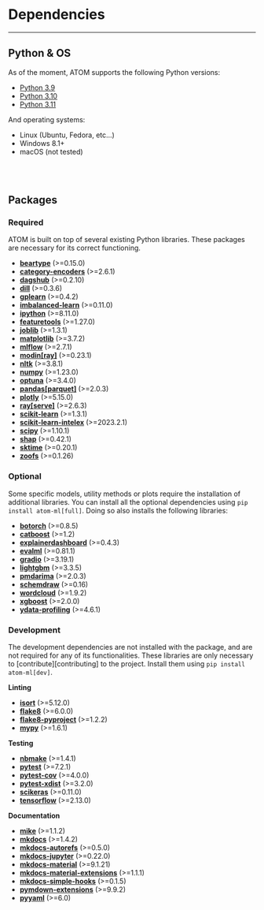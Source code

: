 # Dependencies
--------------

## Python & OS

As of the moment, ATOM supports the following Python versions:

* [Python 3.9](https://www.python.org/downloads/release/python-390/)
* [Python 3.10](https://www.python.org/downloads/release/python-3100/)
* [Python 3.11](https://www.python.org/downloads/release/python-3110/)

And operating systems:

 * Linux (Ubuntu, Fedora, etc...)
 * Windows 8.1+
 * macOS (not tested)

<br><br>


## Packages

### Required

ATOM is built on top of several existing Python libraries. These
packages are necessary for its correct functioning.

* **[beartype](https://beartype.readthedocs.io/en/latest/)** (>=0.15.0)
* **[category-encoders](https://contrib.scikit-learn.org/categorical-encoding/index.html)** (>=2.6.1)
* **[dagshub](https://github.com/DagsHub/client)** (>=0.2.10)
* **[dill](https://pypi.org/project/dill/)** (>=0.3.6)
* **[gplearn](https://gplearn.readthedocs.io/en/stable/index.html)** (>=0.4.2)
* **[imbalanced-learn](https://imbalanced-learn.readthedocs.io/en/stable/api.html)** (>=0.11.0)
* **[ipython](https://ipython.readthedocs.io/en/stable/)** (>=8.11.0)
* **[featuretools](https://www.featuretools.com/)** (>=1.27.0)
* **[joblib](https://joblib.readthedocs.io/en/latest/)** (>=1.3.1)
* **[matplotlib](https://matplotlib.org/)** (>=3.7.2)
* **[mlflow](https://mlflow.org/)** (>=2.7.1)
* **[modin[ray]](https://modin.readthedocs.io/en/stable/)** (>=0.23.1)
* **[nltk](https://www.nltk.org/)** (>=3.8.1)
* **[numpy](https://numpy.org/)** (>=1.23.0)
* **[optuna](https://optuna.org/)** (>=3.4.0)
* **[pandas[parquet]](https://pandas.pydata.org/)** (>=2.0.3)
* **[plotly](https://plotly.com/python/)** (>=5.15.0)
* **[ray[serve]](https://docs.ray.io/en/latest/)** (>=2.6.3)
* **[scikit-learn](https://scikit-learn.org/stable/)** (>=1.3.1)
* **[scikit-learn-intelex](https://github.com/intel/scikit-learn-intelex)** (>=2023.2.1)
* **[scipy](https://www.scipy.org/)** (>=1.10.1)
* **[shap](https://github.com/slundberg/shap/)** (>=0.42.1)
* **[sktime](http://www.sktime.net/en/latest/)** (>=0.20.1)
* **[zoofs](https://jaswinder9051998.github.io/zoofs/)** (>=0.1.26)


### Optional

Some specific models, utility methods or plots require the installation of
additional libraries. You can install all the optional dependencies using
`pip install atom-ml[full]`. Doing so also installs the following libraries:

* **[botorch](https://botorch.org/docs/introduction)** (>=0.8.5)
* **[catboost](https://catboost.ai/docs/concepts/about.html)** (>=1.2)
* **[explainerdashboard](https://explainerdashboard.readthedocs.io/en/latest/)** (>=0.4.3)
* **[evalml](https://evalml.alteryx.com/en/stable/)** (>=0.81.1)
* **[gradio](https://github.com/gradio-app/gradio)** (>=3.19.1)
* **[lightgbm](https://lightgbm.readthedocs.io/en/latest/)** (>=3.3.5)
* **[pmdarima](http://alkaline-ml.com/pmdarima/)** (>=2.0.3)
* **[schemdraw](https://schemdraw.readthedocs.io/en/latest/index.html)** (>=0.16)
* **[wordcloud](http://amueller.github.io/word_cloud/)** (>=1.9.2)
* **[xgboost](https://xgboost.readthedocs.io/en/latest/)** (>=2.0.0)
* **[ydata-profiling](https://github.com/ydataai/ydata-profiling)** (>=4.6.1)


### Development

The development dependencies are not installed with the package, and are
not required for any of its functionalities. These libraries are only
necessary to [contribute][contributing] to the project. Install them
using `pip install atom-ml[dev]`.

**Linting**

* **[isort](https://pycqa.github.io/isort/)** (>=5.12.0)
* **[flake8](https://github.com/pycqa/flake8)** (>=6.0.0)
* **[flake8-pyproject](https://github.com/john-hen/Flake8-pyproject)** (>=1.2.2)
* **[mypy](https://www.mypy-lang.org/)** (>=1.6.1)

**Testing**

* **[nbmake](https://github.com/treebeardtech/nbmake)** (>=1.4.1)
* **[pytest](https://docs.pytest.org/en/latest/)** (>=7.2.1)
* **[pytest-cov](https://pytest-cov.readthedocs.io/en/latest/)** (>=4.0.0)
* **[pytest-xdist](https://github.com/pytest-dev/pytest-xdist)** (>=3.2.0)
* **[scikeras](https://github.com/adriangb/scikeras)** (>=0.11.0)
* **[tensorflow](https://www.tensorflow.org/learn)** (>=2.13.0)

**Documentation**

* **[mike](https://github.com/jimporter/mike)** (>=1.1.2)
* **[mkdocs](https://www.mkdocs.org/)** (>=1.4.2)
* **[mkdocs-autorefs](https://mkdocstrings.github.io/autorefs/)** (>=0.5.0)
* **[mkdocs-jupyter](https://github.com/danielfrg/mkdocs-jupyter)** (>=0.22.0)
* **[mkdocs-material](https://squidfunk.github.io/mkdocs-material/)** (>=9.1.21)
* **[mkdocs-material-extensions](https://github.com/facelessuser/mkdocs-material-extensions)** (>=1.1.1)
* **[mkdocs-simple-hooks](https://github.com/aklajnert/mkdocs-simple-hooks)** (>=0.1.5)
* **[pymdown-extensions](https://github.com/facelessuser/pymdown-extensions)** (>=9.9.2)
* **[pyyaml](https://pyyaml.org/)** (>=6.0)
